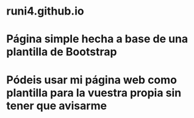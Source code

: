 # runi4.github.io
# Página simple hecha a base de una plantilla de Bootstrap
# Pódeis usar mi página web como plantilla para la vuestra propia sin tener que avisarme
